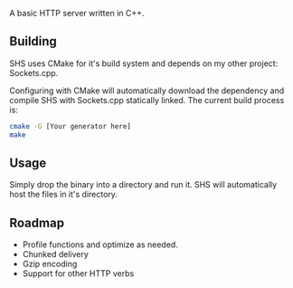 A basic HTTP server written in C++.

## Building

SHS uses CMake for it's build system and depends on my other project: Sockets.cpp.

Configuring with CMake will automatically download the dependency and compile SHS with Sockets.cpp statically linked.
The current build process is:

```bash
cmake -G [Your generator here]
make
```

## Usage

Simply drop the binary into a directory and run it. SHS will automatically host the files in it's directory.

## Roadmap

- Profile functions and optimize as needed.
- Chunked delivery
- Gzip encoding
- Support for other HTTP verbs